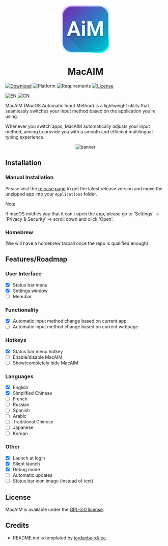 <div align="center">
    <img src="MacAIM/MacAIM/Assets.xcassets/AppIcon.appiconset/AppIcon~ios-marketing 16.png" width="150" height="150">
    <h1>MacAIM</h1>
</div>

[![Download](https://img.shields.io/badge/download-latest-brightgreen)](https://github.com/jimzhouzzy/MacAIM/releases/latest)
![Platform](https://img.shields.io/badge/platform-macOS-blue)
![Requirements](https://img.shields.io/badge/requirements-macOS%2013%2B-purple)
[![License](https://img.shields.io/github/license/jimzhouzzy/MacAIM)](LICENSE)

[![EN](https://img.shields.io/badge/EN-English-blue)](README.md)
[![CN](https://img.shields.io/badge/CN-Chinese-blue)](doc/README_cn.md)

MacAIM (MacOS Automatic Input Method) is a lightweight utility that seamlessly switches your input method based on the application you’re using. 

Whenever you switch apps, MacAIM automatically adjusts your input method, aiming to provide you with a smooth and efficient multilingual typing experience.

<div align="center">
    <img width="604" alt="banner" src="https://github.com/user-attachments/assets/b4829dee-569b-4854-8f91-d78716d5e484" />
</div>

## Installation

### Manual Installation
Please visit the [release page](https://github.com/JimZhouZZY/MacAIM/releases) to get the latest release version and move the unzipped app into your `Applications` folder.

> [!NOTE]
> If macOS notifies you that it can’t open the app, please go to 'Settings' -> 'Privacy & Security' -> scroll down and click 'Open'.

### Homebrew
(We will have a homebrew tarball once the repo is qualified enough)

## Features/Roadmap

### User Interface
- [x] Status bar menu
- [x] Settings window
- [ ] Menubar

### Functionality
- [x] Automatic input method change based on current app
- [ ] Automatic input method change based on current webpage

### Hotkeys
- [x] Status bar menu hotkey
- [ ] Enable/disable MacAIM
- [ ] Show/completely hide MacAIM

### Languages
- [x] English
- [x] Simplified Chinese
- [ ] French
- [ ] Russian
- [ ] Spanish
- [ ] Arabic
- [ ] Traditional Chinese
- [ ] Japanese
- [ ] Korean

### Other
- [x] Launch at login
- [x] Silent launch
- [x] Debug mode
- [ ] Automatic updates
- [ ] Status bar icon image (instead of text)

## License
MacAIM is available under the [GPL-3.0 license](LICENSE).

## Credits
- README.md is templated by [jordanbaird/Ice](https://github.com/jordanbaird/Ice/).
